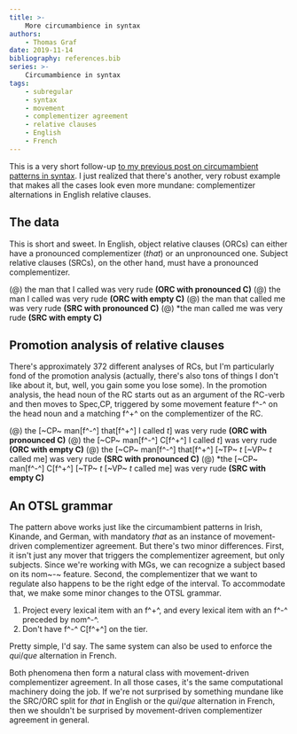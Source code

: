 ```yaml
---
title: >-
    More circumambience in syntax
authors:
    - Thomas Graf
date: 2019-11-14
bibliography: references.bib
series: >-
    Circumambience in syntax
tags:
    - subregular
    - syntax
    - movement
    - complementizer agreement
    - relative clauses
    - English
    - French
---
```


<!-- START_SUMMARY_BLOCK -->
This is a very short follow-up [to my previous post on circumambient patterns in syntax]({filename}2019-11-11_graf_circumambient_syntax.md).
I just realized that there's another, very robust example that makes all the cases look even more mundane: complementizer alternations in English relative clauses.
<!-- END_SUMMARY_BLOCK -->

## The data

This is short and sweet.
In English, object relative clauses (ORCs) can either have a pronounced complementizer (*that*) or an unpronounced one.
Subject relative clauses (SRCs), on the other hand, must have a pronounced complementizer.

(@) the man that I called was very rude **(ORC with pronounced C)**
(@) the man I called was very rude **(ORC with empty C)**
(@) the man that called me was very rude **(SRC with pronounced C)**
(@) \*the man called me was very rude **(SRC with empty C)**

## Promotion analysis of relative clauses

There's approximately 372 different analyses of RCs, but I'm particularly fond of the promotion analysis (actually, there's also tons of things I don't like about it, but, well, you gain some you lose some).
In the promotion analysis, the head noun of the RC starts out as an argument of the RC-verb and then moves to Spec,CP, triggered by some movement feature f^-^ on the head noun and a matching f^+^ on the complementizer of the RC.

(@) the [~CP~ man[f^-^] that[f^+^] I called *t*] was very rude **(ORC with pronounced C)**
(@) the [~CP~ man[f^-^] C[f^+^] I called *t*] was very rude **(ORC with empty C)**
(@) the [~CP~ man[f^-^] that[f^+^] [~TP~ *t* [~VP~ *t* called me] was very rude **(SRC with pronounced C)**
(@) \*the [~CP~ man[f^-^] C[f^+^] [~TP~ *t* [~VP~ *t* called me] was very rude **(SRC with empty C)**


## An OTSL grammar

The pattern above works just like the circumambient patterns in Irish, Kinande, and German, with mandatory *that* as an instance of movement-driven complementizer agreement.
But there's two minor differences.
First, it isn't just any mover that triggers the complementizer agreement, but only subjects.
Since we're working with MGs, we can recognize a subject based on its nom~-~ feature.
Second, the complementizer that we want to regulate also happens to be the right edge of the interval.
To accommodate that, we make some minor changes to the OTSL grammar.

1. Project every lexical item with an f^+^, and every lexical item with an f^-^ preceded by nom^-^.
1. Don't have f^-^ C[f^+^] on the tier.

Pretty simple, I'd say.
The same system can also be used to enforce the *qui*/*que* alternation in French.

Both phenomena then form a natural class with movement-driven complementizer agreement.
In all those cases, it's the same computational machinery doing the job.
If we're not surprised by something mundane like the SRC/ORC split for *that* in English or the *qui*/*que* alternation in French, then we shouldn't be surprised by movement-driven complementizer agreement in general.
